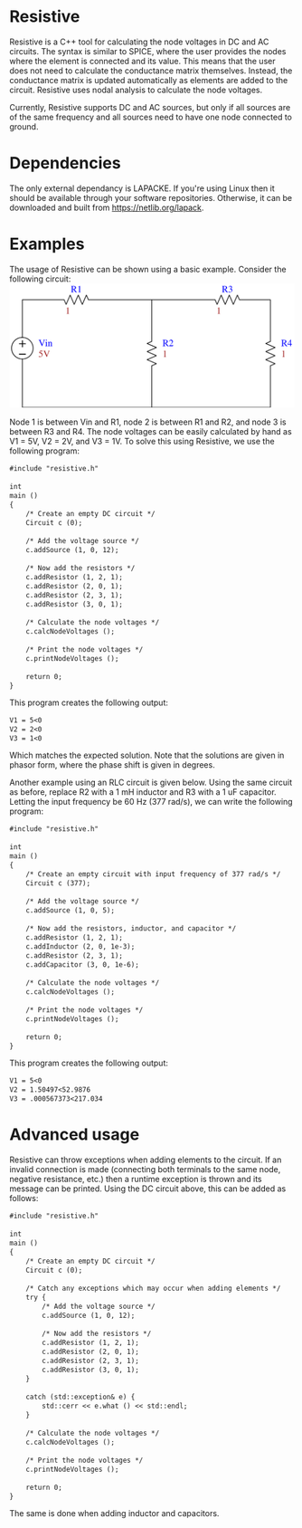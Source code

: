 # Resistive
Resistive is a C++ tool for calculating the node voltages in DC and AC circuits. The syntax is similar to SPICE, where the user provides the nodes where the element is connected and its value. This means that the user does not need to calculate the conductance matrix themselves. Instead, the conductance matrix is updated automatically as elements are added to the circuit. Resistive uses nodal analysis to calculate the node voltages.

Currently, Resistive supports DC and AC sources, but only if all sources are of the same frequency and all sources need to have one node connected to ground.

# Dependencies
The only external dependancy is LAPACKE. If you're using Linux then it should be available through your software
repositories. Otherwise, it can be downloaded and built from https://netlib.org/lapack.

# Examples
The usage of Resistive can be shown using a basic example. Consider the following circuit:
![example circuit](/Examples/example.svg)

Node 1 is between Vin and R1, node 2 is between R1 and R2, and node 3 is between R3 and R4. The node voltages can be easily calculated by hand as V1 = 5V, V2 = 2V, and V3 = 1V. To solve this using Resistive, we use the following program:

```
#include "resistive.h"

int
main ()
{
    /* Create an empty DC circuit */
    Circuit c (0);

    /* Add the voltage source */
    c.addSource (1, 0, 12);

    /* Now add the resistors */
    c.addResistor (1, 2, 1);
    c.addResistor (2, 0, 1);
    c.addResistor (2, 3, 1);
    c.addResistor (3, 0, 1);

    /* Calculate the node voltages */
    c.calcNodeVoltages ();

    /* Print the node voltages */
    c.printNodeVoltages ();

    return 0;
}
```

This program creates the following output:
```
V1 = 5<0
V2 = 2<0
V3 = 1<0
```

Which matches the expected solution. Note that the solutions are given in phasor form, where the phase shift is given in degrees.

Another example using an RLC circuit is given below. Using the same circuit as before, replace R2 with a 1 mH inductor and R3 with a 1 uF capacitor. Letting the input frequency be 60 Hz (377 rad/s), we can write the following program:

```
#include "resistive.h"

int
main ()
{
    /* Create an empty circuit with input frequency of 377 rad/s */
    Circuit c (377);

    /* Add the voltage source */
    c.addSource (1, 0, 5);

    /* Now add the resistors, inductor, and capacitor */
    c.addResistor (1, 2, 1);
    c.addInductor (2, 0, 1e-3);
    c.addResistor (2, 3, 1);
    c.addCapacitor (3, 0, 1e-6);

    /* Calculate the node voltages */
    c.calcNodeVoltages ();

    /* Print the node voltages */
    c.printNodeVoltages ();

    return 0;
}
```

This program creates the following output:
```
V1 = 5<0
V2 = 1.50497<52.9876
V3 = .000567373<217.034
```

# Advanced usage
Resistive can throw exceptions when adding elements to the circuit. If an invalid connection is made (connecting both terminals to the same node, negative resistance, etc.) then a runtime exception is thrown and its message can be printed. Using the DC circuit above, this can be added as follows:

```
#include "resistive.h"

int
main ()
{
    /* Create an empty DC circuit */
    Circuit c (0);

    /* Catch any exceptions which may occur when adding elements */
    try {
        /* Add the voltage source */
        c.addSource (1, 0, 12);

        /* Now add the resistors */
        c.addResistor (1, 2, 1);
        c.addResistor (2, 0, 1);
        c.addResistor (2, 3, 1);
        c.addResistor (3, 0, 1);
    }

    catch (std::exception& e) {
        std::cerr << e.what () << std::endl;
    }

    /* Calculate the node voltages */
    c.calcNodeVoltages ();

    /* Print the node voltages */
    c.printNodeVoltages ();

    return 0;
}
```

The same is done when adding inductor and capacitors.
